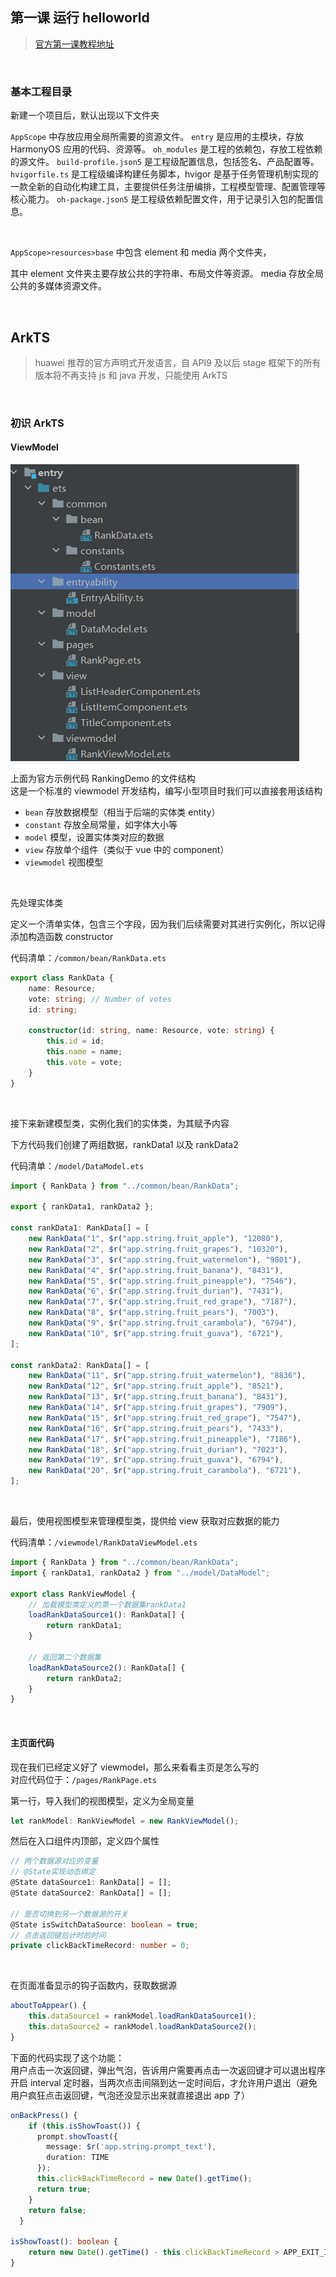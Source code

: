 ## 第一课 运行 helloworld

> [官方第一课教程地址](https://developer.huawei.com/consumer/cn/training/course/slightMooc/C101667303102887820?ha_linker=eyJ0cyI6MTY5NjY3MjQzNDU3MywiaWQiOiIzM2RhYmRhODgzYzA2NTU3NGIxOWMwNGU3NDE1NjVmMiJ9)

<br>

### 基本工程目录

新建一个项目后，默认出现以下文件夹

`AppScope` 中存放应用全局所需要的资源文件。
`entry` 是应用的主模块，存放 HarmonyOS 应用的代码、资源等。
`oh_modules` 是工程的依赖包，存放工程依赖的源文件。
`build-profile.json5` 是工程级配置信息，包括签名、产品配置等。
`hvigorfile.ts` 是工程级编译构建任务脚本，hvigor 是基于任务管理机制实现的一款全新的自动化构建工具，主要提供任务注册编排，工程模型管理、配置管理等核心能力。
`oh-package.json5` 是工程级依赖配置文件，用于记录引入包的配置信息。

<br>

`AppScope>resources>base` 中包含 element 和 media 两个文件夹，

其中 element 文件夹主要存放公共的字符串、布局文件等资源。
media 存放全局公共的多媒体资源文件。

<br>

## ArkTS

> huawei 推荐的官方声明式开发语言，自 API9 及以后 stage 框架下的所有版本将不再支持 js 和 java 开发，只能使用 ArkTS

<br>

### 初识 ArkTS

#### ViewModel

![](./img/ohos-first/f1.png)

上面为官方示例代码 RankingDemo 的文件结构  
这是一个标准的 viewmodel 开发结构，编写小型项目时我们可以直接套用该结构

- `bean` 存放数据模型（相当于后端的实体类 entity）
- `constant` 存放全局常量，如字体大小等
- `model` 模型，设置实体类对应的数据
- `view` 存放单个组件（类似于 vue 中的 component）
- `viewmodel` 视图模型

<br>

先处理实体类

定义一个清单实体，包含三个字段，因为我们后续需要对其进行实例化，所以记得添加构造函数 constructor

代码清单：`/common/bean/RankData.ets`

```ts
export class RankData {
	name: Resource;
	vote: string; // Number of votes
	id: string;

	constructor(id: string, name: Resource, vote: string) {
		this.id = id;
		this.name = name;
		this.vote = vote;
	}
}
```

<br>

接下来新建模型类，实例化我们的实体类，为其赋予内容

下方代码我们创建了两组数据，rankData1 以及 rankData2

代码清单：`/model/DataModel.ets`

```ts
import { RankData } from "../common/bean/RankData";

export { rankData1, rankData2 };

const rankData1: RankData[] = [
	new RankData("1", $r("app.string.fruit_apple"), "12080"),
	new RankData("2", $r("app.string.fruit_grapes"), "10320"),
	new RankData("3", $r("app.string.fruit_watermelon"), "9801"),
	new RankData("4", $r("app.string.fruit_banana"), "8431"),
	new RankData("5", $r("app.string.fruit_pineapple"), "7546"),
	new RankData("6", $r("app.string.fruit_durian"), "7431"),
	new RankData("7", $r("app.string.fruit_red_grape"), "7187"),
	new RankData("8", $r("app.string.fruit_pears"), "7003"),
	new RankData("9", $r("app.string.fruit_carambola"), "6794"),
	new RankData("10", $r("app.string.fruit_guava"), "6721"),
];

const rankData2: RankData[] = [
	new RankData("11", $r("app.string.fruit_watermelon"), "8836"),
	new RankData("12", $r("app.string.fruit_apple"), "8521"),
	new RankData("13", $r("app.string.fruit_banana"), "8431"),
	new RankData("14", $r("app.string.fruit_grapes"), "7909"),
	new RankData("15", $r("app.string.fruit_red_grape"), "7547"),
	new RankData("16", $r("app.string.fruit_pears"), "7433"),
	new RankData("17", $r("app.string.fruit_pineapple"), "7186"),
	new RankData("18", $r("app.string.fruit_durian"), "7023"),
	new RankData("19", $r("app.string.fruit_guava"), "6794"),
	new RankData("20", $r("app.string.fruit_carambola"), "6721"),
];
```

<br>

最后，使用视图模型来管理模型类，提供给 view 获取对应数据的能力

代码清单：`/viewmodel/RankDataViewModel.ets`

```ts
import { RankData } from "../common/bean/RankData";
import { rankData1, rankData2 } from "../model/DataModel";

export class RankViewModel {
	// 加载模型类定义的第一个数据集rankData1
	loadRankDataSource1(): RankData[] {
		return rankData1;
	}

	// 返回第二个数据集
	loadRankDataSource2(): RankData[] {
		return rankData2;
	}
}
```

<br>

#### 主页面代码

现在我们已经定义好了 viewmodel，那么来看看主页是怎么写的  
对应代码位于：`/pages/RankPage.ets`

第一行，导入我们的视图模型，定义为全局变量

```ts
let rankModel: RankViewModel = new RankViewModel();
```

然后在入口组件内顶部，定义四个属性

```ts
// 两个数据源对应的变量
// @State实现动态绑定
@State dataSource1: RankData[] = [];
@State dataSource2: RankData[] = [];

// 是否切换到另一个数据源的开关
@State isSwitchDataSource: boolean = true;
// 点击返回键后计时的时间
private clickBackTimeRecord: number = 0;
```

<br>

在页面准备显示的钩子函数内，获取数据源

```ts
aboutToAppear() {
    this.dataSource1 = rankModel.loadRankDataSource1();
    this.dataSource2 = rankModel.loadRankDataSource2();
}
```

下面的代码实现了这个功能：  
用户点击一次返回键，弹出气泡，告诉用户需要再点击一次返回键才可以退出程序  
开启 interval 定时器，当两次点击间隔到达一定时间后，才允许用户退出（避免用户疯狂点击返回键，气泡还没显示出来就直接退出 app 了）

```ts
onBackPress() {
    if (this.isShowToast()) {
      prompt.showToast({
        message: $r('app.string.prompt_text'),
        duration: TIME
      });
      this.clickBackTimeRecord = new Date().getTime();
      return true;
    }
    return false;
  }

isShowToast(): boolean {
    return new Date().getTime() - this.clickBackTimeRecord > APP_EXIT_INTERVAL;
}
```

<br>
